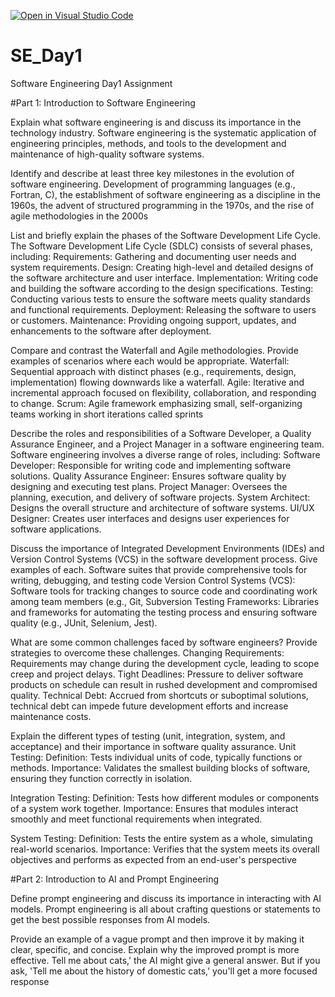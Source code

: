 [![Open in Visual Studio Code](https://classroom.github.com/assets/open-in-vscode-2e0aaae1b6195c2367325f4f02e2d04e9abb55f0b24a779b69b11b9e10269abc.svg)](https://classroom.github.com/online_ide?assignment_repo_id=18321040&assignment_repo_type=AssignmentRepo)
# SE_Day1
Software Engineering Day1 Assignment

#Part 1: Introduction to Software Engineering

Explain what software engineering is and discuss its importance in the technology industry.
Software engineering is the systematic application of engineering principles, methods, and tools to the development and maintenance of high-quality software systems.


Identify and describe at least three key milestones in the evolution of software engineering.
Development of programming languages (e.g., Fortran, C), the establishment of software engineering as a discipline in the 1960s, the advent of structured programming in the 1970s, and the rise of agile methodologies in the 2000s


List and briefly explain the phases of the Software Development Life Cycle.
The Software Development Life Cycle (SDLC) consists of several phases, including:
Requirements: Gathering and documenting user needs and system requirements.
Design: Creating high-level and detailed designs of the software architecture and user interface.
Implementation: Writing code and building the software according to the design specifications.
Testing: Conducting various tests to ensure the software meets quality standards and functional requirements.
Deployment: Releasing the software to users or customers.
Maintenance: Providing ongoing support, updates, and enhancements to the software after deployment.



Compare and contrast the Waterfall and Agile methodologies. Provide examples of scenarios where each would be appropriate.
Waterfall: Sequential approach with distinct phases (e.g., requirements, design, implementation) flowing downwards like a waterfall.
Agile: Iterative and incremental approach focused on flexibility, collaboration, and responding to change.
Scrum: Agile framework emphasizing small, self-organizing teams working in short iterations called sprints

Describe the roles and responsibilities of a Software Developer, a Quality Assurance Engineer, and a Project Manager in a software engineering team.
Software engineering involves a diverse range of roles, including:
Software Developer: Responsible for writing code and implementing software solutions.
Quality Assurance Engineer: Ensures software quality by designing and executing test plans.
Project Manager: Oversees the planning, execution, and delivery of software projects.
System Architect: Designs the overall structure and architecture of software systems.
UI/UX Designer: Creates user interfaces and designs user experiences for software applications.



Discuss the importance of Integrated Development Environments (IDEs) and Version Control Systems (VCS) in the software development process. Give examples of each.
Software suites that provide comprehensive tools for writing, debugging, and testing code
Version Control Systems (VCS): Software tools for tracking changes to source code and coordinating work among team members (e.g., Git, Subversion
Testing Frameworks: Libraries and frameworks for automating the testing process and ensuring software quality (e.g., JUnit, Selenium, Jest).


What are some common challenges faced by software engineers? Provide strategies to overcome these challenges.
Changing Requirements: Requirements may change during the development cycle, leading to scope creep and project delays.
Tight Deadlines: Pressure to deliver software products on schedule can result in rushed development and compromised quality.
Technical Debt: Accrued from shortcuts or suboptimal solutions, technical debt can impede future development efforts and increase maintenance costs.


Explain the different types of testing (unit, integration, system, and acceptance) and their importance in software quality assurance.
Unit Testing:
Definition: Tests individual units of code, typically functions or methods.
Importance: Validates the smallest building blocks of software, ensuring they function correctly in isolation.

Integration Testing:
Definition: Tests how different modules or components of a system work together.
Importance: Ensures that modules interact smoothly and meet functional requirements when integrated.

System Testing:
Definition: Tests the entire system as a whole, simulating real-world scenarios.
Importance: Verifies that the system meets its overall objectives and performs as expected from an end-user's perspective

#Part 2: Introduction to AI and Prompt Engineering


Define prompt engineering and discuss its importance in interacting with AI models.
Prompt engineering is all about crafting questions or statements to get the best possible responses from AI models.


Provide an example of a vague prompt and then improve it by making it clear, specific, and concise. Explain why the improved prompt is more effective.
Tell me about cats,' the AI might give a general answer. 
But if you ask, 'Tell me about the history of domestic cats,' you'll get a more focused response

